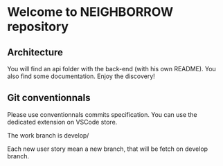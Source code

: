 # Welcome to NEIGHBORROW repository

## Architecture

You will find an api folder with the back-end (with his own README). You also find some documentation. Enjoy the discovery! 

## Git conventionnals

Please use conventionnals commits specification. You can use the dedicated extension on VSCode store.

The work branch is develop/

Each new user story mean a new branch, that will be fetch on develop branch.